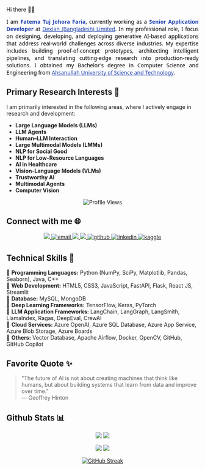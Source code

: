 Hi there 🙋‍♀️  
<p style="text-align:justify; font-family:'Segoe UI', sans-serif; color:black;">
  I am <strong style="color:#1e40af;">Fatema Tuj Johora Faria</strong>, currently working as a <strong style="color:#1e40af;">Senior Application Developer</strong> at 
  <a href="https://www.linkedin.com/company/dexiansolutions/" style="color:#1e40af;">Dexian (Bangladesh) Limited</a>. In my professional role, I focus on designing, developing, and deploying generative AI-based applications that address real-world challenges across diverse industries. My expertise includes building proof-of-concept prototypes, architecting intelligent pipelines, and translating cutting-edge research into production-ready solutions. I obtained my Bachelor's degree in Computer Science and Engineering from 
  <a href="https://www.aust.edu/cse" style="color:#1e40af;">Ahsanullah University of Science and Technology</a>.
</p>

## **Primary Research Interests 🎯**
I am primarily interested in the following areas, where I actively engage in research and development:
- **Large Language Models (LLMs)**
- **LLM Agents**
- **Human–LLM Interaction**
- **Large Multimodal Models (LMMs)**
- **NLP for Social Good**
- **NLP for Low-Resource Languages**
- **AI in Healthcare**
- **Vision-Language Models (VLMs)**
- **Trustworthy AI**
- **Multimodal Agents**
- **Computer Vision**



<div align="center">
    <img src="https://komarev.com/ghpvc/?username=fatemafaria142&style=flat-square&color=blue" alt="Profile Views"/>
</div>

## **Connect with me 🌐** 
<div align="center">
<a href="https://fatemafaria142.github.io/">
    <img src="https://img.shields.io/badge/website-blue?style=for-the-badge&logo=homeadvisor&logoColor=white">
</a>  
<a href="mailto:fatema.faria142@gmail.com" target="_blank">
  <img src="https://img.shields.io/badge/email-%23D14836.svg?&style=for-the-badge&logo=mail.ru&logoColor=white" alt="email" style="margin-bottom: 5px;" />
</a>    
<a href='https://scholar.google.com/citations?user=LEken_4AAAAJ&hl=en&authuser=1' target="_blank">
    <img src='https://img.shields.io/badge/Google%20Scholar-100000?style=for-the-badge&logo=GoogleScholar&logoColor=white&&color=0181FF'>
</a>
<a href='https://www.researchgate.net/profile/Fatema-Faria' target="_blank">
    <img src='https://img.shields.io/badge/ResearchGate-100000?style=for-the-badge&logo=researchgate&logoColor=white'>
</a>
<a href="https://github.com/fatemafaria142" target="_blank">
<img src=https://img.shields.io/badge/github-%2324292e.svg?&style=for-the-badge&logo=github&logoColor=white alt=github style="margin-bottom: 5px;" />
</a>
<a href="https://www.linkedin.com/in/fatema142/" target="_blank">
<img src=https://img.shields.io/badge/linkedin-%231E77B5.svg?&style=for-the-badge&logo=linkedin&logoColor=white alt=linkedin style="margin-bottom: 5px;" />
</a>
<a href="https://www.kaggle.com/sfariya10" target="_blank">
<img src=https://img.shields.io/badge/kaggle-%2344BAE8.svg?&style=for-the-badge&logo=kaggle&logoColor=white alt=kaggle style="margin-bottom: 5px;" />
</a>
</div>  


## **Technical Skills 🧰**
🔹 **Programming Languages:** Python (NumPy, SciPy, Matplotlib, Pandas, Seaborn), Java, C++  
🔹 **Web Development:** HTML5, CSS3, JavaScript, FastAPI, Flask, React JS, Streamlit  
🔹 **Database:** MySQL, MongoDB  
🔹 **Deep Learning Frameworks:** TensorFlow, Keras, PyTorch  
🔹 **LLM Application Frameworks:** LangChain, LangGraph, LangSmith, LlamaIndex, Ragas, DeepEval, CrewAI  
🔹 **Cloud Services:** Azure OpenAI, Azure SQL Database, Azure App Service, Azure Blob Storage, Azure Boards  
🔹 **Others:** Vector Database, Apache Airflow, Docker, OpenCV, GitHub, GitHub Copilot  

## Favorite Quote ✨

> "The future of AI is not about creating machines that think like humans, but about building systems that learn from data and improve over time."  
> — Geoffrey Hinton


## Github Stats 📊
<div align="center">
    
![](http://github-profile-summary-cards.vercel.app/api/cards/stats?username=fatemafaria142&theme=aura)
![](http://github-profile-summary-cards.vercel.app/api/cards/productive-time?username=fatemafaria142&theme=dracula&utcOffset=8)

![](http://github-profile-summary-cards.vercel.app/api/cards/repos-per-language?username=fatemafaria142&theme=apprentice)
![](http://github-profile-summary-cards.vercel.app/api/cards/most-commit-language?username=fatemafaria142&theme=apprentice)

[![GitHub Streak](https://streak-stats.demolab.com?user=fatemafaria142&theme=dracula&card_width=700)](https://git.io/streak-stats)

</div>
